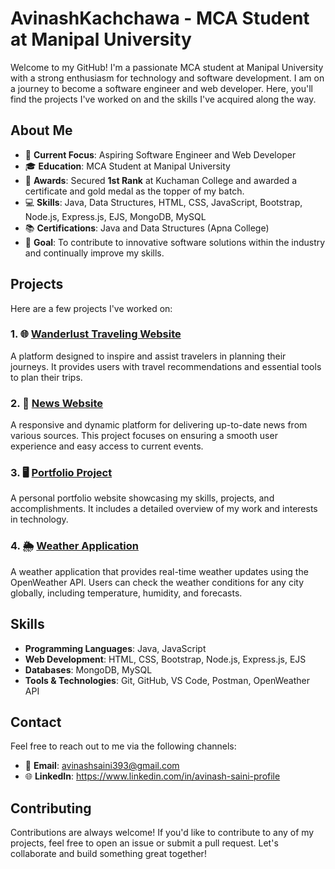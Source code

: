 # AvinashKachchawa - MCA Student at Manipal University

Welcome to my GitHub! I'm a passionate MCA student at Manipal University with a strong enthusiasm for technology and software development. I am on a journey to become a software engineer and web developer. Here, you'll find the projects I've worked on and the skills I've acquired along the way.

## About Me

- 🌱 **Current Focus**: Aspiring Software Engineer and Web Developer
- 🎓 **Education**: MCA Student at Manipal University
- 🏅 **Awards**: Secured **1st Rank** at Kuchaman College and awarded a certificate and gold medal as the topper of my batch.
- 💻 **Skills**: Java, Data Structures, HTML, CSS, JavaScript, Bootstrap, Node.js, Express.js, EJS, MongoDB, MySQL
- 📚 **Certifications**: Java and Data Structures (Apna College)
- 🚀 **Goal**: To contribute to innovative software solutions within the industry and continually improve my skills.

## Projects

Here are a few projects I've worked on:

### 1. 🌐 [Wanderlust Traveling Website](link-to-your-project)
A platform designed to inspire and assist travelers in planning their journeys. It provides users with travel recommendations and essential tools to plan their trips.

### 2. 📰 [News Website](link-to-your-project)
A responsive and dynamic platform for delivering up-to-date news from various sources. This project focuses on ensuring a smooth user experience and easy access to current events.

### 3. 🖥️ [Portfolio Project](link-to-your-project)
A personal portfolio website showcasing my skills, projects, and accomplishments. It includes a detailed overview of my work and interests in technology.

### 4. 🌦️ [Weather Application](link-to-your-project)
A weather application that provides real-time weather updates using the OpenWeather API. Users can check the weather conditions for any city globally, including temperature, humidity, and forecasts.

## Skills

- **Programming Languages**: Java, JavaScript
- **Web Development**: HTML, CSS, Bootstrap, Node.js, Express.js, EJS
- **Databases**: MongoDB, MySQL
- **Tools & Technologies**: Git, GitHub, VS Code, Postman, OpenWeather API

## Contact

Feel free to reach out to me via the following channels:

- 📧 **Email**: avinashsaini393@gmail.com
- 🌐 **LinkedIn**: https://www.linkedin.com/in/avinash-saini-profile

## Contributing

Contributions are always welcome! If you'd like to contribute to any of my projects, feel free to open an issue or submit a pull request. Let's collaborate and build something great together!
